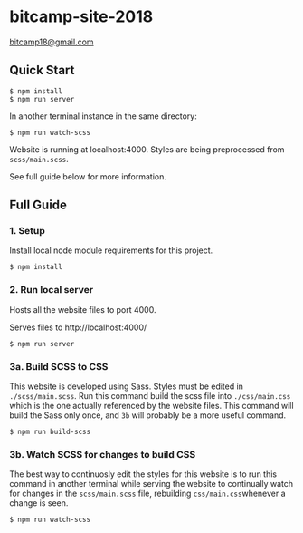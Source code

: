 # bitcamp-site-2018

bitcamp18@gmail.com

## Quick Start

~~~~
$ npm install
$ npm run server
~~~~

In another terminal instance in the same directory:

~~~~
$ npm run watch-scss
~~~~
Website is running at localhost:4000. Styles are being preprocessed from `scss/main.scss`.

See full guide below for more information.

## Full Guide

### 1. Setup

Install local node module requirements for this project.

`$ npm install`

### 2. Run local server

Hosts all the website files to port 4000.

Serves files to http://localhost:4000/

`$ npm run server`

### 3a. Build SCSS to CSS

This website is developed using Sass. Styles must be edited in `./scss/main.scss`. Run this command build the scss file into `./css/main.css` which is the one actually referenced by the website files. This command will build the Sass only once, and `3b` will probably be a more useful command.

`$ npm run build-scss`

### 3b. Watch SCSS for changes to build CSS

The best way to continuosly edit the styles for this website is to run this command in another terminal while serving the website to continually watch for changes in the `scss/main.scss` file, rebuilding `css/main.css`whenever a change is seen.

`$ npm run watch-scss`
